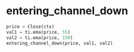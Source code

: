 # entering\_channel\_down

```python
price = Close(ctx)
val1 = ti.ema(price, 55)
val2 = ti.ema(price, 150)
entering_channel_down(price, val1, val2)
```

